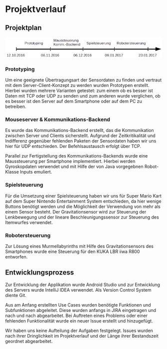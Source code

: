 # Projektverlauf
## Projektplan
![timeline](Timeline.png)
### Prototyping
Um eine geeignete Übertragungsart der Sensordaten zu finden und vertraut mit dem Server-Client-Konzept zu werden wurden Prototypen erstellt.
Hierbei wurden mehrere Varianten getestet: zum einem ob es besser ist Daten mit TCP oder UDP zu senden und zum anderen wurde verglichen, ob es besser ist den Server auf dem Smartphone oder auf dem PC zu betreiben.
### Mouseserver & Kommunikations-Backend
Es wurde das Kommunikations-Backend erstellt, das die Kommunikation zwischen Server und Clients sicherstellt. Aufgrund der Zeitkritikalität und Indifferenz gegenüber fehlenden Paketen der Sensordaten haben wir uns hier für UDP entschieden. Der Befehlsaustausch erfolgt über TCP.

Parallel zur Fertigstellung des Kommunikations-Backends wurde eine Maussteuerung per Smartphone implementiert. Hierbei werden Gyroskopdaten verwendet und mit Hilfe der von Java vorgegebnen Robot-Klasse Inputs emuliert.
### Spielsteuerung
Für die Umsetzung einer Spielsteuerung haben wir uns für Super Mario Kart auf dem Super Nintendo Entertainment System entschieden, da hier wenige Buttons benötigt werden und die Möglichkeit der Verwendung von mehr als einem Sensor besteht.
Der Gravitationsensor wird zur Steuerung der Lenkbewegung und der lineare Beschleunigungssensor zur Steuerung des Itemwurfes verwendet.
### Robotersteuerung
Zur Lösung eines Murmellabyrinths mit Hilfe des Gravitationsensors des Smartphones wurde eine Steuerung für den KUKA LBR iiwa R800 entworfen.


## Entwicklungsprozess
Zur Entwicklung der Applikation wurde Android Studio und zur Entwicklung des Servers wurde IntelliJ IDEA verwendet. Als Version Control System diente Git.

Aus am Anfang erstellten Use Cases wurden benötigte Funktionen und Subfunktionen abgeleitet. Diese wurden anfangs in JIRA eingetragen und nach und nach abgearbeitet.
Bei Auftreten eines Problems oder einer fehlenden Funktionalität wurde ein neuer Issue erstellt und hinzugefügt.

Wir haben uns keine Aufteilung der Aufgaben festgelegt. Issues wurden nach ihrer Dringlichkeit im Projektverlauf und der Länge ihrer Bestandszeit geordnet abgearbeitet.
